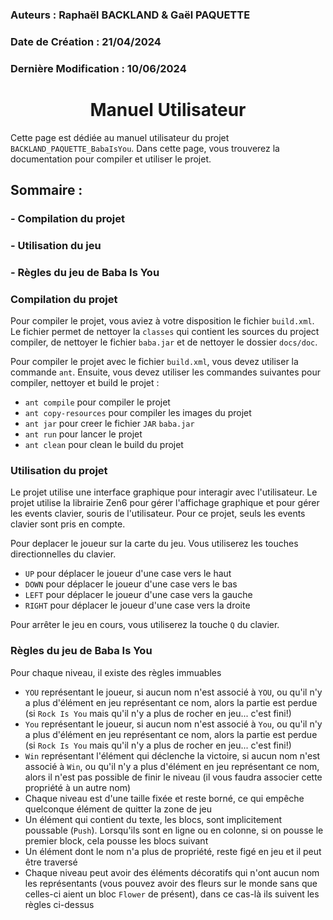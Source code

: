 ### Auteurs : Raphaël BACKLAND & Gaël PAQUETTE
### Date de Création : 21/04/2024
### Dernière Modification : 10/06/2024


<h1 align="center">Manuel Utilisateur</h1>


Cette page est dédiée au manuel utilisateur du projet ```BACKLAND_PAQUETTE_BabaIsYou```.
Dans cette page, vous trouverez la documentation pour compiler et utiliser le projet.


## Sommaire :
### - Compilation du projet
### - Utilisation du jeu
### - Règles du jeu de Baba Is You


### Compilation du projet

Pour compiler le projet, vous aviez à votre disposition le fichier ```build.xml```. 
Le fichier permet de nettoyer la ```classes``` qui contient les sources du project compiler, de nettoyer le fichier 
```baba.jar``` et de nettoyer le dossier ```docs/doc```.

Pour compiler le projet avec le fichier ```build.xml```, vous devez utiliser la commande ```ant```.
Ensuite, vous devez utiliser les commandes suivantes pour compiler, nettoyer et build le projet :

- ```ant compile``` pour compiler le projet
- ```ant copy-resources``` pour compiler les images du projet
- ```ant jar``` pour creer le fichier ```JAR``` ```baba.jar```
- ```ant run``` pour lancer le projet
- ```ant clean``` pour clean le build du projet


### Utilisation du projet

Le projet utilise une interface graphique pour interagir avec l'utilisateur.
Le projet utilise la librairie Zen6 pour gérer l'affichage graphique et pour gérer les events clavier, souris de l'utilisateur.
Pour ce projet, seuls les events clavier sont pris en compte.

Pour deplacer le joueur sur la carte du jeu. Vous utiliserez les touches directionnelles du clavier.
- ```UP``` pour déplacer le joueur d'une case vers le haut
- ```DOWN``` pour déplacer le joueur d'une case vers le bas
- ```LEFT``` pour déplacer le joueur d'une case vers la gauche
- ```RIGHT``` pour déplacer le joueur d'une case vers la droite

Pour arrêter le jeu en cours, vous utiliserez la touche ```Q``` du clavier.


### Règles du jeu de Baba Is You

Pour chaque niveau, il existe des règles immuables
- ```YOU``` représentant le joueur, si aucun nom n'est associé à ```YOU```, ou qu'il n'y a plus d'élément en jeu représentant ce nom, alors la partie est perdue (si ```Rock Is You``` mais qu'il n'y a plus de rocher en jeu... c'est fini!)
- ```You``` représentant le joueur, si aucun nom n'est associé à ```You```, ou qu'il n'y a plus d'élément en jeu représentant ce nom, alors la partie est perdue (si ```Rock Is You``` mais qu'il n'y a plus de rocher en jeu... c'est fini!)
- ```Win``` représentant l'élément qui déclenche la victoire, si aucun nom n'est associé à ```Win```, ou qu'il n'y a plus d'élément en jeu représentant ce nom, alors il n'est pas possible de finir le niveau (il vous faudra associer cette propriété à un autre nom)
- Chaque niveau est d'une taille fixée et reste borné, ce qui empêche quelconque élément de quitter la zone de jeu
- Un élément qui contient du texte, les blocs, sont implicitement poussable (```Push```). Lorsqu'ils sont en ligne ou en colonne, si on pousse le premier block, cela pousse les blocs suivant
- Un élément dont le nom n'a plus de propriété, reste figé en jeu et il peut être traversé
- Chaque niveau peut avoir des éléments décoratifs qui n'ont aucun nom les représentants (vous pouvez avoir des fleurs sur le monde sans que celles-ci aient un bloc ```Flower``` de présent), dans ce cas-là ils suivent les règles ci-dessus
